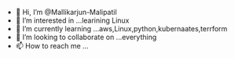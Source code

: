 - 👋 Hi, I’m @Mallikarjun-Malipatil
- 👀 I’m interested in ...learining Linux
- 🌱 I’m currently learning ...aws,Linux,python,kubernaates,terrform
- 💞️ I’m looking to collaborate on ...everything
- 📫 How to reach me ...

<!---
Mallikarjun-Malipatil/Mallikarjun-Malipatil is a ✨ special ✨ repository because its `README.md` (this file) appears on your GitHub profile.
You can click the Preview link to take a look at your changes.
--->
